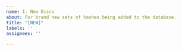 ```yaml
---
name: 1. New Discs
about: For brand new sets of hashes being added to the database.
title: "[NEW]"
labels: ''
assignees: ''

---
```



